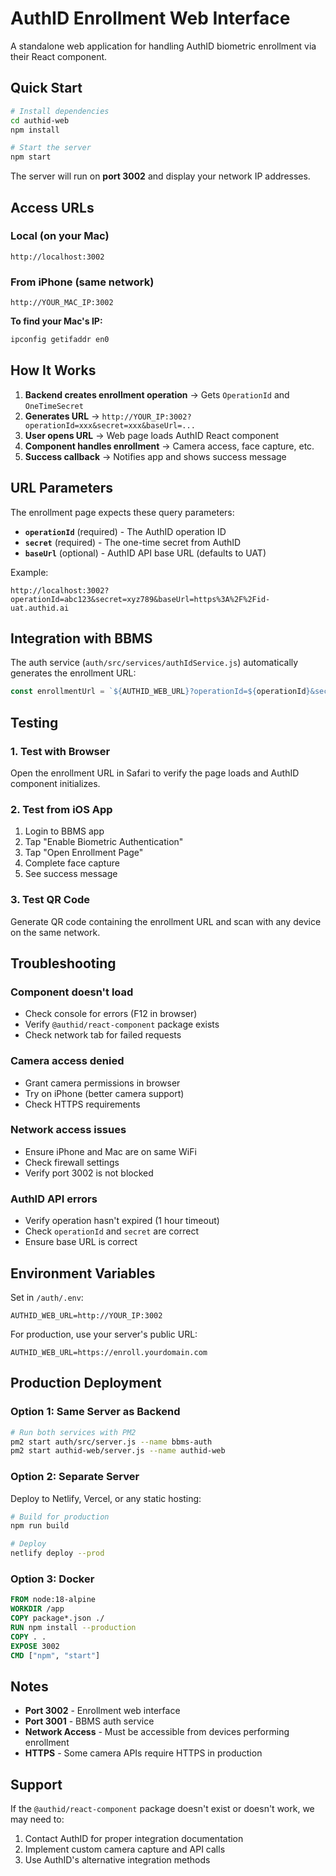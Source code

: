 # AuthID Enrollment Web Interface

A standalone web application for handling AuthID biometric enrollment via their React component.

## Quick Start

```bash
# Install dependencies
cd authid-web
npm install

# Start the server
npm start
```

The server will run on **port 3002** and display your network IP addresses.

## Access URLs

### Local (on your Mac)
```
http://localhost:3002
```

### From iPhone (same network)
```
http://YOUR_MAC_IP:3002
```

**To find your Mac's IP:**
```bash
ipconfig getifaddr en0
```

## How It Works

1. **Backend creates enrollment operation** → Gets `OperationId` and `OneTimeSecret`
2. **Generates URL** → `http://YOUR_IP:3002?operationId=xxx&secret=xxx&baseUrl=...`
3. **User opens URL** → Web page loads AuthID React component
4. **Component handles enrollment** → Camera access, face capture, etc.
5. **Success callback** → Notifies app and shows success message

## URL Parameters

The enrollment page expects these query parameters:

- **`operationId`** (required) - The AuthID operation ID
- **`secret`** (required) - The one-time secret from AuthID
- **`baseUrl`** (optional) - AuthID API base URL (defaults to UAT)

Example:
```
http://localhost:3002?operationId=abc123&secret=xyz789&baseUrl=https%3A%2F%2Fid-uat.authid.ai
```

## Integration with BBMS

The auth service (`auth/src/services/authIdService.js`) automatically generates the enrollment URL:

```javascript
const enrollmentUrl = `${AUTHID_WEB_URL}?operationId=${operationId}&secret=${secret}&baseUrl=...`;
```

## Testing

### 1. Test with Browser
Open the enrollment URL in Safari to verify the page loads and AuthID component initializes.

### 2. Test from iOS App
1. Login to BBMS app
2. Tap "Enable Biometric Authentication"
3. Tap "Open Enrollment Page"
4. Complete face capture
5. See success message

### 3. Test QR Code
Generate QR code containing the enrollment URL and scan with any device on the same network.

## Troubleshooting

### Component doesn't load
- Check console for errors (F12 in browser)
- Verify `@authid/react-component` package exists
- Check network tab for failed requests

### Camera access denied
- Grant camera permissions in browser
- Try on iPhone (better camera support)
- Check HTTPS requirements

### Network access issues
- Ensure iPhone and Mac are on same WiFi
- Check firewall settings
- Verify port 3002 is not blocked

### AuthID API errors
- Verify operation hasn't expired (1 hour timeout)
- Check `operationId` and `secret` are correct
- Ensure base URL is correct

## Environment Variables

Set in `/auth/.env`:

```env
AUTHID_WEB_URL=http://YOUR_IP:3002
```

For production, use your server's public URL:
```env
AUTHID_WEB_URL=https://enroll.yourdomain.com
```

## Production Deployment

### Option 1: Same Server as Backend
```bash
# Run both services with PM2
pm2 start auth/src/server.js --name bbms-auth
pm2 start authid-web/server.js --name authid-web
```

### Option 2: Separate Server
Deploy to Netlify, Vercel, or any static hosting:

```bash
# Build for production
npm run build

# Deploy
netlify deploy --prod
```

### Option 3: Docker
```dockerfile
FROM node:18-alpine
WORKDIR /app
COPY package*.json ./
RUN npm install --production
COPY . .
EXPOSE 3002
CMD ["npm", "start"]
```

## Notes

- **Port 3002** - Enrollment web interface
- **Port 3001** - BBMS auth service
- **Network Access** - Must be accessible from devices performing enrollment
- **HTTPS** - Some camera APIs require HTTPS in production

## Support

If the `@authid/react-component` package doesn't exist or doesn't work, we may need to:
1. Contact AuthID for proper integration documentation
2. Implement custom camera capture and API calls
3. Use AuthID's alternative integration methods
